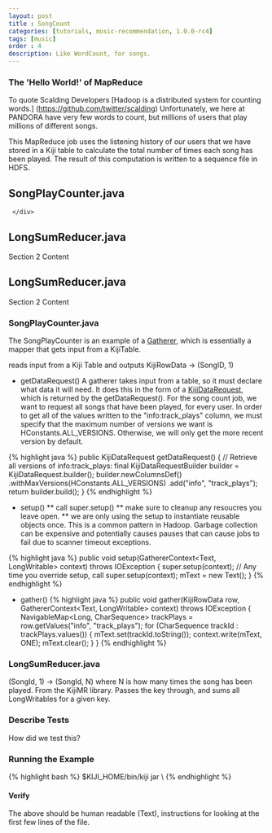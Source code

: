 ```yaml
---
layout: post
title : SongCount
categories: [tutorials, music-recommendation, 1.0.0-rc4]
tags: [music]
order : 4
description: Like WordCount, for songs.
---
```


### The 'Hello World!' of MapReduce
To quote Scalding Developers [Hadoop is a distributed system for counting words.]
(https://github.com/twitter/scalding) Unfortunately, we here at PANDORA have very few words to
count, but millions of users that play millions of different songs.

This MapReduce job uses the listening history of our users that we have stored in a Kiji table to
calculate the total number of times each song has been played. The result of this computation is
written to a sequence file in HDFS.

<div id="accordion-container"> 
  <h2 class="accordion-header"> SongPlayCounter.java </h2> 
     <div class="accordion-content"> 
       

     </div> 
 <h2 class="accordion-header"> LongSumReducer.java </h2> 
   <div class="accordion-content"> 
      <p>Section 2 Content</p> 
    </div> 
 <h2 class="accordion-header"> LongSumReducer.java </h2> 
   <div class="accordion-content"> 
      <p>Section 2 Content</p> 
    </div> 
</div>

<script src="http://gist-it.appspot.com/github/kijiproject/kiji-music/raw/master/src/main/java/org/kiji/examples/music/gather/SongPlayCounter.java"></script>

### SongPlayCounter.java
The SongPlayCounter is an example of a [Gatherer](link-to-gatherer-docs), which is essentially a mapper
that gets input from a KijiTable.

reads input from a Kiji Table and outputs 
KijiRowData -> (SongID, 1)

* getDataRequest()
A gatherer takes input from a table, so it must declare what data it will need. It does this in the
form of a [KijiDataRequest](link-data-request-builder), which is returned by the getDataRequest().
For the song count job, we want to request all songs that have been played, for every user. In order
to get all of the values written to the "info:track_plays" column, we must specify that the maximum
number of versions we want is HConstants.ALL_VERSIONS. Otherwise, we will only get the more recent
version by default.

{% highlight java %}
public KijiDataRequest getDataRequest() {
  // Retrieve all versions of info:track_plays:
  final KijiDataRequestBuilder builder = KijiDataRequest.builder();
  builder.newColumnsDef()
    .withMaxVersions(HConstants.ALL_VERSIONS)
    .add("info", "track_plays");
  return builder.build();
}
{% endhighlight %}


* setup()
** call super.setup()
** make sure to cleanup any resoucres you leave open.
** we are only using the setup to instantiate reusable objects once. This is a common pattern in 
  Hadoop. Garbage collection can be expensive and potentially causes pauses that can cause
  jobs to fail due to scanner timeout exceptions.

{% highlight java %}
  public void setup(GathererContext<Text, LongWritable> context) throws IOException {
    super.setup(context); // Any time you override setup, call super.setup(context);
    mText = new Text();
  }
{% endhighlight %}

* gather()
{% highlight java %}
  public void gather(KijiRowData row, GathererContext<Text, LongWritable> context)
      throws IOException {
    NavigableMap<Long, CharSequence> trackPlays = row.getValues("info", "track_plays");
    for (CharSequence trackId : trackPlays.values()) {
      mText.set(trackId.toString());
      context.write(mText, ONE);
      mText.clear();
    }
  }
{% endhighlight %}

### LongSumReducer.java
(SongId, 1) -> (SongId, N) where N is how many times the song has been played.
From the KijiMR library. Passes the key through, and sums all LongWritables for a given key.


### Describe Tests
How did we test this?

### Running the Example

<div class="userinput">
{% highlight bash %}
$KIJI_HOME/bin/kiji jar \
{% endhighlight %}
</div>

#### Verify
The above should be human readable (Text), instructions for looking at the first few lines of the file.
